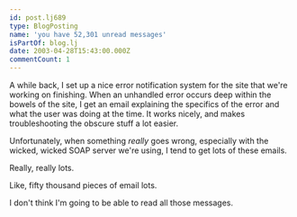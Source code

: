 ```yaml
---
id: post.lj689
type: BlogPosting
name: 'you have 52,301 unread messages'
isPartOf: blog.lj
date: 2003-04-28T15:43:00.000Z
commentCount: 1
---
```

A while back, I set up a nice error notification system for the site that we're working on finishing. When an unhandled error occurs deep within the bowels of the site, I get an email explaining the specifics of the error and what the user was doing at the time. It works nicely, and makes troubleshooting the obscure stuff a lot easier.

Unfortunately, when something *really* goes wrong, especially with the wicked, wicked SOAP server we're using, I tend to get lots of these emails.

Really, really lots.

Like, fifty thousand pieces of email lots.

I don't think I'm going to be able to read all those messages.
